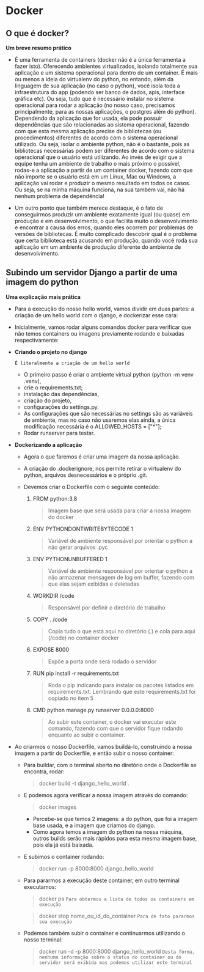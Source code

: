# Docker

## O que é docker?
  __Um breve resumo prático__

- É uma ferramenta de containers (docker não é a única ferramenta a fazer isto). Oferecendo ambientes virtualizados, isolando totalmente sua aplicação e um sistema operacional para dentro de um container. É mais ou menos a ideia do virtualenv do python, no entando, além da linguagem de sua aplicação (no caso o python), você isola toda a infraestrutura do app (podendo ser banco de dados, apis, interface gráfica etc). Ou seja, tudo que é necessário instalar no sistema operacional para rodar a aplicação (no nosso caso, precisamos principalmente, para as nossas aplicações, o postgres além do python). Dependendo da aplicação que for usada, ela pode possuir dependências que são relacionadas ao sistema operacional, fazendo com que esta mesma aplicação precise de bibliotecas (ou procedimentos) diferentes de acordo com o sistema operacional utilizado. Ou seja, isolar o ambiente python, não é o bastante, pois as bibliotecas necessárias podem ser diferentes de acordo com o sistema operacional que o usuário está utilizando. Ao invés de exigir que a equipe tenha um ambiente de trabalho o mais próximo o possível, rodas-e a aplicação a partir de um container docker, fazendo com que não importe se o usuário está em um Linux, Mac ou Windows, a aplicação vai rodar e produzir o mesmo resultado em todos os casos. Ou seja, se na minha máquina funciona, na sua também vai, não há nenhum problema de dependência! 

- Um outro ponto que também merece destaque, é o fato de conseguirmos produzir um ambiente exatamente igual (ou quase) em produção e em desenvolvimento, o que facilita muito o desenvolvimento e encontrar a causa dos erros, quando eles ocorrem por problemas de versões de bibliotecas. É muito complicado descobrir qual é o problema que certa biblioteca está acusando em produção, quando você roda sua aplicação em um ambiente de produção diferente do ambiente de desenvolvimento.

## Subindo um servidor Django a partir de uma imagem do python 
  __Uma explicação mais prática__

- Para a execução do nosso hello world, vamos dividir em duas partes: a criação de um hello world com o django, e dockerizar esse cara:
- Inicialmente, vamos rodar alguns comandos docker para verificar que não temos containers ou imagens previamente rodando e baixadas respectivamente:


- __Criando o projeto no django__
    
    `É literalmente a criação de um hello world`
    - O primeiro passo é criar o ambiente virtual python (python -m venv .venv), 
    - crie o requirements.txt;
    - instalação das dependências, 
    - criação do projeto, 
    - configurações do settings.py.
    - As configurações que são necessárias no settings são as variáveis de ambiente, mas no caso não usaremos elas ainda, a única modificação necessária é o ALLOWED_HOSTS = ["*"];
    - Rodar runserver para testar.

- __Dockerizando a aplicação__

    - Agora o que faremos é criar uma imagem da nossa aplicação.
    - A criação do .dockerignore, nos permite retirar o virtualenv do python, arquivos desnecessários e o próprio .git.
    - Devemos criar o Dockerfile com o seguinte conteúdo:
    
        1. FROM python:3.8
            > Imagem base que será usada para criar a nossa imagem do docker

        2. ENV PYTHONDONTWRITEBYTECODE 1
            > Variável de ambiente responsável por orientar o python a não gerar arquivos .pyc
        3. ENV PYTHONUNBUFFERED 1
            > Variável de ambiente responsável por orientar o python a não armazenar mensagem de log em buffer, fazendo com que elas sejam exibidas e deletadas

        4. WORKDIR /code
            > Responsável por definir o diretório de trabalho

        5. COPY . /code
            > Copia tudo o que está aqui no diretório (.) e cola para aqui (/code) no container docker

        6. EXPOSE 8000
            > Expõe a porta onde será rodado o servidor

        7. RUN pip install -r requirements.txt
            > Roda o pip indicando para instalar os pacotes listados em requirements.txt. Lembrando que este requirements.txt foi copiado no item 5

        8. CMD python manage.py runserver 0.0.0.0:8000
            > Ao subir este container, o docker vai executar este comando, fazendo com que o servidor fique rodando enquanto ao subir o container.

- Ao criarmos o nosso Dockerfile, vamos buildá-lo, construindo a nossa imagem a partir do Dockerfile, e então subir o nosso container:

    - Para buildar, com o terminal aberto no diretório onde o Dockerfile se encontra, rodar:
        > docker build -t django_hello_world .

    - E podemos agora verificar a nossa imagem através do comando:
        > docker images
        - Percebe-se que temos 2 imagens: a do python, que foi a imagem base usada, e a imagem que criamos do django.
        - Como agora temos a imagem do python na nossa máquina, outros builds serão mais rápidos para esta mesma imagem base, pois ela já está baixada.

    - E subimos o container rodando:
        > docker run -p 8000:8000 django_hello_world

    - Para pararmos a execução deste container, em outro terminal executamos:
        > docker ps `Para obtermos a lista de todos os containers em execução`
        
        > docker stop nome_ou_id_do_container `Para de fato pararmos sua execução`

    - Podemos também subir o container e continuarmos utilizando o nosso terminal:
        > docker run -d -p 8000:8000 django_hello_world
        `Desta forma, nenhuma informação sobre o status do container ou do servidor será exibida mas podemos utilizar este terminal`

        